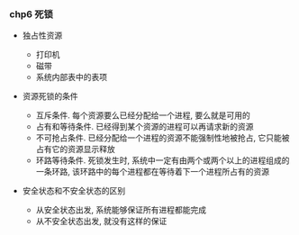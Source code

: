 ### chp6 死锁

* 独占性资源
    * 打印机
    * 磁带
    * 系统内部表中的表项

* 资源死锁的条件
    * 互斥条件. 每个资源要么已经分配给一个进程, 要么就是可用的
    * 占有和等待条件. 已经得到某个资源的进程可以再请求新的资源
    * 不可抢占条件. 已经分配给一个进程的资源不能强制性地被抢占, 它只能被占有它的资源显示释放
    * 环路等待条件. 死锁发生时, 系统中一定有由两个或两个以上的进程组成的一条环路, 该环路中的每个进程都在等待着下一个进程所占有的资源

* 安全状态和不安全状态的区别
    * 从安全状态出发, 系统能够保证所有进程都能完成
    * 从不安全状态出发, 就没有这样的保证